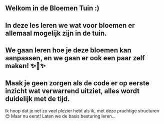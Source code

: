 Welkom in de Bloemen Tuin :)
---
In deze les leren we wat voor bloemen er allemaal mogelijk zijn in de tuin.
---
We gaan leren hoe je deze bloemen kan aanpassen, en we gaan er ook een paar zelf maken! ✨🌼✨
---
Maak je geen zorgen als de code er op eerste inzicht wat verwarrend uitziet, alles wordt duidelijk met de tijd.
---
Ik hoop dat je net zo veel plezier hebt als ik, met deze prachtige structuren 😊 Maar nu eerst! Laten we de basis besturing leren...